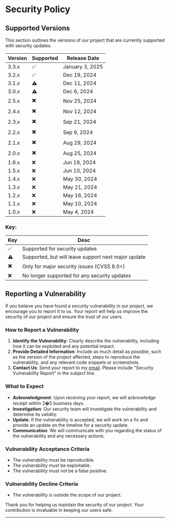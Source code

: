 # Security Policy

## Supported Versions

This section outlines the versions of our project that are currently supported with security updates.

| Version | Supported | Release Date    |
|---------|-----------|-----------------|
| 3.3.x   | ✅         | January 3, 2025 |
| 3.2.x   | ✅         | Dec 19, 2024    |
| 3.1.x   | ⚠️        | Dec 11, 2024    |
| 3.0.x   | ⚠️        | Dec 6, 2024     |
| 2.5.x   | ✖️        | Nov 25, 2024    |
| 2.4.x   | ✖️        | Nov 12, 2024    |
| 2.3.x   | ✖️        | Sep 21, 2024    |
| 2.2.x   | ✖️        | Sep 9, 2024     |
| 2.1.x   | ✖️        | Aug 29, 2024    |
| 2.0.x   | ✖️        | Aug 25, 2024    |
| 1.6.x   | ❌         | Jun 18, 2024    |
| 1.5.x   | ❌         | Jun 10, 2024    |
| 1.4.x   | ❌         | May 30, 2024    |
| 1.3.x   | ❌         | May 21, 2024    |
| 1.2.x   | ❌         | May 16, 2024    |
| 1.1.x   | ❌         | May 10, 2024    |
| 1.0.x   | ❌         | May 4, 2024     |


### Key:

| Key | Desc                                                |
|-----|-----------------------------------------------------|
| ✅   | Supported for security updates                      |
| ⚠️  | Supported, but will leave support next major update |
| ✖️  | Only for major security issues (CVSS 8.0+)          |
| ❌   | No longer supported for any security updates        |

## Reporting a Vulnerability

If you believe you have found a security vulnerability in our project, we encourage you to report it to us. Your report
will help us improve the security of our project and ensure the trust of our users.

### How to Report a Vulnerability

1. **Identify the Vulnerability**: Clearly describe the vulnerability, including how it can be exploited and any
   potential impact.
2. **Provide Detailed Information**: Include as much detail as possible, such as the version of the project affected,
   steps to reproduce the vulnerability, and any relevant code snippets or screenshots.
3. **Contact Us**: Send your report to my [email](mailto:Nirt_12023@outlook.com). Please include "Security Vulnerability
   Report" in the subject line.

### What to Expect

- **Acknowledgment**: Upon receiving your report, we will acknowledge receipt within 2�5 business days.
- **Investigation**: Our security team will investigate the vulnerability and determine its validity.
- **Update**: If the vulnerability is accepted, we will work on a fix and provide an update on the timeline for a
  security update.
- **Communication**: We will communicate with you regarding the status of the vulnerability and any necessary actions.

### Vulnerability Acceptance Criteria

- The vulnerability must be reproducible.
- The vulnerability must be exploitable.
- The vulnerability must not be a false positive.

### Vulnerability Decline Criteria

- The vulnerability is outside the scope of our project.

Thank you for helping us maintain the security of our project. Your contribution is invaluable in keeping our users
safe.

---
